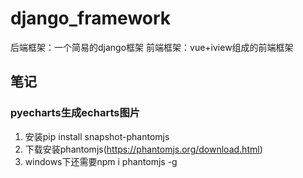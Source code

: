 # django_framework
后端框架：一个简易的django框架
前端框架：vue+iview组成的前端框架

## 笔记
### pyecharts生成echarts图片
1. 安装pip install snapshot-phantomjs
2. 下载安装phantomjs(https://phantomjs.org/download.html)
3. windows下还需要npm i phantomjs -g